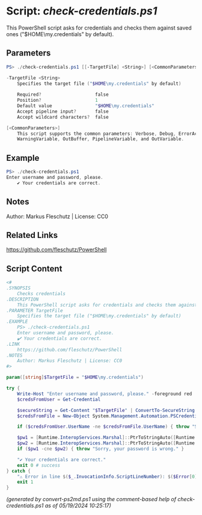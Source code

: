Script: *check-credentials.ps1*
========================

This PowerShell script asks for credentials and checks them against saved ones ("$HOME\my.credentials" by default).

Parameters
----------
```powershell
PS> ./check-credentials.ps1 [[-TargetFile] <String>] [<CommonParameters>]

-TargetFile <String>
    Specifies the target file ("$HOME\my.credentials" by default)
    
    Required?                    false
    Position?                    1
    Default value                "$HOME\my.credentials"
    Accept pipeline input?       false
    Accept wildcard characters?  false

[<CommonParameters>]
    This script supports the common parameters: Verbose, Debug, ErrorAction, ErrorVariable, WarningAction, 
    WarningVariable, OutBuffer, PipelineVariable, and OutVariable.
```

Example
-------
```powershell
PS> ./check-credentials.ps1
Enter username and password, please.
	✔️ Your credentials are correct.

```

Notes
-----
Author: Markus Fleschutz | License: CC0

Related Links
-------------
https://github.com/fleschutz/PowerShell

Script Content
--------------
```powershell
<#
.SYNOPSIS
	Checks credentials 
.DESCRIPTION
	This PowerShell script asks for credentials and checks them against saved ones ("$HOME\my.credentials" by default).
.PARAMETER TargetFile
	Specifies the target file ("$HOME\my.credentials" by default)
.EXAMPLE
	PS> ./check-credentials.ps1
	Enter username and password, please.
 	✔️ Your credentials are correct.
.LINK
	https://github.com/fleschutz/PowerShell
.NOTES
	Author: Markus Fleschutz | License: CC0
#>

param([string]$TargetFile = "$HOME\my.credentials")

try {
	Write-Host "Enter username and password, please." -foreground red
	$credsFromUser = Get-Credential

	$secureString = Get-Content "$TargetFile" | ConvertTo-SecureString
	$credsFromFile = New-Object System.Management.Automation.PSCredential($credsFromUser.UserName, $secureString)

	if ($credsFromUser.UserName -ne $credsFromFile.UserName) { throw "Sorry, your username is wrong." }

	$pw1 = [Runtime.InteropServices.Marshal]::PtrToStringAuto([Runtime.InteropServices.Marshal]::SecureStringToBSTR($credsFromUser.Password))
	$pw2 = [Runtime.InteropServices.Marshal]::PtrToStringAuto([Runtime.InteropServices.Marshal]::SecureStringToBSTR($credsFromFile.Password))
	if ($pw1 -cne $pw2) { throw "Sorry, your password is wrong." }

	"✔️ Your credentials are correct."
	exit 0 # success
} catch {
	"⚠️ Error in line $($_.InvocationInfo.ScriptLineNumber): $($Error[0])"
	exit 1
}
```

*(generated by convert-ps2md.ps1 using the comment-based help of check-credentials.ps1 as of 05/19/2024 10:25:17)*
